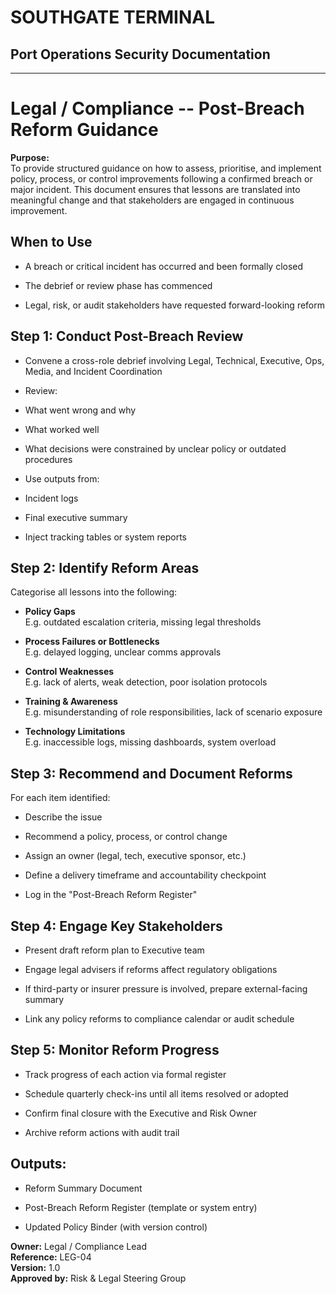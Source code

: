 # SOUTHGATE TERMINAL
## Port Operations Security Documentation
---

# Legal / Compliance -- Post-Breach Reform Guidance

**Purpose:**\
To provide structured guidance on how to assess, prioritise, and
implement policy, process, or control improvements following a confirmed
breach or major incident. This document ensures that lessons are
translated into meaningful change and that stakeholders are engaged in
continuous improvement.

## When to Use

- A breach or critical incident has occurred and been formally closed

- The debrief or review phase has commenced

- Legal, risk, or audit stakeholders have requested forward-looking
reform

## Step 1: Conduct Post-Breach Review

- Convene a cross-role debrief involving Legal, Technical, Executive,
Ops, Media, and Incident Coordination

- Review:

- What went wrong and why

- What worked well

- What decisions were constrained by unclear policy or outdated
procedures

- Use outputs from:

- Incident logs

- Final executive summary

- Inject tracking tables or system reports

## Step 2: Identify Reform Areas

Categorise all lessons into the following:

- **Policy Gaps**\
E.g. outdated escalation criteria, missing legal thresholds

- **Process Failures or Bottlenecks**\
E.g. delayed logging, unclear comms approvals

- **Control Weaknesses**\
E.g. lack of alerts, weak detection, poor isolation protocols

- **Training & Awareness**\
E.g. misunderstanding of role responsibilities, lack of scenario
exposure

- **Technology Limitations**\
E.g. inaccessible logs, missing dashboards, system overload

## Step 3: Recommend and Document Reforms

For each item identified:

- Describe the issue

- Recommend a policy, process, or control change

- Assign an owner (legal, tech, executive sponsor, etc.)

- Define a delivery timeframe and accountability checkpoint

- Log in the "Post-Breach Reform Register"

## Step 4: Engage Key Stakeholders

- Present draft reform plan to Executive team

- Engage legal advisers if reforms affect regulatory obligations

- If third-party or insurer pressure is involved, prepare
external-facing summary

- Link any policy reforms to compliance calendar or audit schedule

## Step 5: Monitor Reform Progress

- Track progress of each action via formal register

- Schedule quarterly check-ins until all items resolved or adopted

- Confirm final closure with the Executive and Risk Owner

- Archive reform actions with audit trail

## Outputs:

- Reform Summary Document

- Post-Breach Reform Register (template or system entry)

- Updated Policy Binder (with version control)

**Owner:** Legal / Compliance Lead\
**Reference:** LEG-04\
**Version:** 1.0\
**Approved by:** Risk & Legal Steering Group
